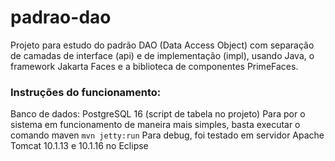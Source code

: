 # padrao-dao
Projeto para estudo do padrão DAO (Data Access Object) com separação de camadas de interface (api) e de implementação (impl), usando Java, o framework Jakarta Faces e a biblioteca de componentes PrimeFaces.

### Instruções do funcionamento:
Banco de dados: PostgreSQL 16 (script de tabela no projeto)
Para por o sistema em funcionamento de maneira mais simples, basta executar o comando maven `mvn jetty:run`
Para debug, foi testado em servidor Apache Tomcat 10.1.13 e 10.1.16 no Eclipse
